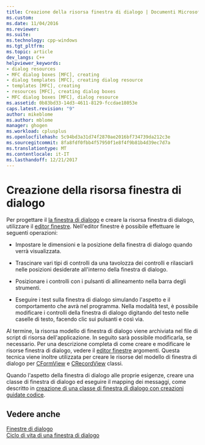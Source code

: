 ```yaml
---
title: Creazione della risorsa finestra di dialogo | Documenti Microsoft
ms.custom: 
ms.date: 11/04/2016
ms.reviewer: 
ms.suite: 
ms.technology: cpp-windows
ms.tgt_pltfrm: 
ms.topic: article
dev_langs: C++
helpviewer_keywords:
- dialog resources
- MFC dialog boxes [MFC], creating
- dialog templates [MFC], creating dialog resource
- templates [MFC], creating
- resources [MFC], creating dialog boxes
- MFC dialog boxes [MFC], dialog resource
ms.assetid: 0b83bd33-14d3-4611-8129-fccdae18053e
caps.latest.revision: "9"
author: mikeblome
ms.author: mblome
manager: ghogen
ms.workload: cplusplus
ms.openlocfilehash: 5c94bd3a31d74f2870ae2016bf734739da212c3e
ms.sourcegitcommit: 8fa8fdf0fbb4f57950f1e8f4f9b81b4d39ec7d7a
ms.translationtype: MT
ms.contentlocale: it-IT
ms.lasthandoff: 12/21/2017
---
```

# <a name="creating-the-dialog-resource"></a>Creazione della risorsa finestra di dialogo
Per progettare il [la finestra di dialogo](../mfc/dialog-boxes.md) e creare la risorsa finestra di dialogo, utilizzare il [editor finestre](../windows/dialog-editor.md). Nell'editor finestre è possibile effettuare le seguenti operazioni:  
  
-   Impostare le dimensioni e la posizione della finestra di dialogo quando verrà visualizzata.  
  
-   Trascinare vari tipi di controlli da una tavolozza dei controlli e rilasciarli nelle posizioni desiderate all'interno della finestra di dialogo.  
  
-   Posizionare i controlli con i pulsanti di allineamento nella barra degli strumenti.  
  
-   Eseguire i test sulla finestra di dialogo simulando l'aspetto e il comportamento che avrà nel programma. Nella modalità test, è possibile modificare i controlli della finestra di dialogo digitando del testo nelle caselle di testo, facendo clic sui pulsanti e così via.  
  
 Al termine, la risorsa modello di finestra di dialogo viene archiviata nel file di script di risorsa dell'applicazione. In seguito sarà possibile modificarla, se necessario. Per una descrizione completa di come creare e modificare le risorse finestra di dialogo, vedere il [editor finestre](../windows/dialog-editor.md) argomenti. Questa tecnica viene inoltre utilizzata per creare le risorse del modello di finestra di dialogo per [CFormView](../mfc/reference/cformview-class.md) e [CRecordView](../mfc/reference/crecordview-class.md) classi.  
  
 Quando l'aspetto della finestra di dialogo alle proprie esigenze, creare una classe di finestra di dialogo ed eseguire il mapping dei messaggi, come descritto in [creazione di una classe di finestra di dialogo con creazioni guidate codice](../mfc/creating-a-dialog-class-with-code-wizards.md).  
  
## <a name="see-also"></a>Vedere anche  
 [Finestre di dialogo](../mfc/dialog-boxes.md)   
 [Ciclo di vita di una finestra di dialogo](../mfc/life-cycle-of-a-dialog-box.md)

